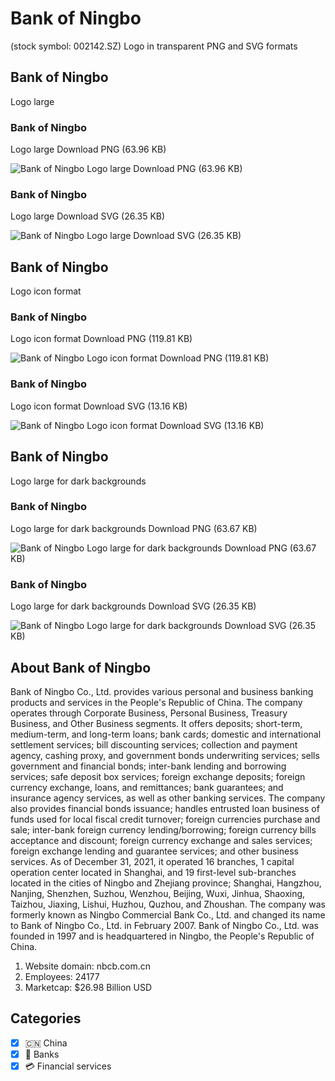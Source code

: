 # Bank of Ningbo
 (stock symbol: 002142.SZ) Logo in transparent PNG and SVG formats

## Bank of Ningbo
 Logo large

### Bank of Ningbo
 Logo large Download PNG (63.96 KB)

![Bank of Ningbo
 Logo large Download PNG (63.96 KB)](/img/orig/002142.SZ_BIG-73ad669e.png)

### Bank of Ningbo
 Logo large Download SVG (26.35 KB)

![Bank of Ningbo
 Logo large Download SVG (26.35 KB)](/img/orig/002142.SZ_BIG-51a31386.svg)

## Bank of Ningbo
 Logo icon format

### Bank of Ningbo
 Logo icon format Download PNG (119.81 KB)

![Bank of Ningbo
 Logo icon format Download PNG (119.81 KB)](/img/orig/002142.SZ-8a75c721.png)

### Bank of Ningbo
 Logo icon format Download SVG (13.16 KB)

![Bank of Ningbo
 Logo icon format Download SVG (13.16 KB)](/img/orig/002142.SZ-95040245.svg)

## Bank of Ningbo
 Logo large for dark backgrounds

### Bank of Ningbo
 Logo large for dark backgrounds Download PNG (63.67 KB)

![Bank of Ningbo
 Logo large for dark backgrounds Download PNG (63.67 KB)](/img/orig/002142.SZ_BIG.D-1d04a569.png)

### Bank of Ningbo
 Logo large for dark backgrounds Download SVG (26.35 KB)

![Bank of Ningbo
 Logo large for dark backgrounds Download SVG (26.35 KB)](/img/orig/002142.SZ_BIG.D-1ca4b5ab.svg)

## About Bank of Ningbo


Bank of Ningbo Co., Ltd. provides various personal and business banking products and services in the People's Republic of China. The company operates through Corporate Business, Personal Business, Treasury Business, and Other Business segments. It offers deposits; short-term, medium-term, and long-term loans; bank cards; domestic and international settlement services; bill discounting services; collection and payment agency, cashing proxy, and government bonds underwriting services; sells government and financial bonds; inter-bank lending and borrowing services; safe deposit box services; foreign exchange deposits; foreign currency exchange, loans, and remittances; bank guarantees; and insurance agency services, as well as other banking services. The company also provides financial bonds issuance; handles entrusted loan business of funds used for local fiscal credit turnover; foreign currencies purchase and sale; inter-bank foreign currency lending/borrowing; foreign currency bills acceptance and discount; foreign currency exchange and sales services; foreign exchange lending and guarantee services; and other business services. As of December 31, 2021, it operated 16 branches, 1 capital operation center located in Shanghai, and 19 first-level sub-branches located in the cities of Ningbo and Zhejiang province; Shanghai, Hangzhou, Nanjing, Shenzhen, Suzhou, Wenzhou, Beijing, Wuxi, Jinhua, Shaoxing, Taizhou, Jiaxing, Lishui, Huzhou, Quzhou, and Zhoushan. The company was formerly known as Ningbo Commercial Bank Co., Ltd. and changed its name to Bank of Ningbo Co., Ltd. in February 2007. Bank of Ningbo Co., Ltd. was founded in 1997 and is headquartered in Ningbo, the People's Republic of China.

1. Website domain: nbcb.com.cn
2. Employees: 24177
3. Marketcap: $26.98 Billion USD


## Categories
- [x] 🇨🇳 China
- [x] 🏦 Banks
- [x] 💳 Financial services
